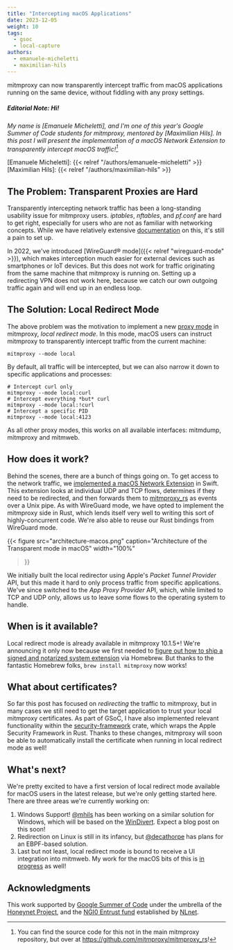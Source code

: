 ```yaml
---
title: "Intercepting macOS Applications"
date: 2023-12-05
weight: 10
tags:
  - gsoc
  - local-capture
authors:
  - emanuele-micheletti
  - maximilian-hils
---
```


mitmproxy can now transparently intercept traffic from macOS applications running on the same device, 
without fiddling with any proxy settings.

<!--more-->

##### *Editorial Note: Hi!*

*My name is [Emanuele Micheletti], and I'm one of this year's Google Summer of Code students for mitmproxy, 
mentored by [Maximilian Hils]. In this post I will present the implementation of a macOS Network Extension 
to transparently intercept macOS traffic![^source]*

[Emanuele Micheletti]: {{< relref "/authors/emanuele-micheletti" >}}
[Maximilian Hils]:  {{< relref "/authors/maximilian-hils" >}}
[^source]: You can find the source code for this not in the main mitmproxy repository, but over at https://github.com/mitmproxy/mitmproxy_rs!

## The Problem: Transparent Proxies are Hard

Transparently intercepting network traffic has been a long-standing usability issue for mitmproxy users. 
_iptables_, _nftables_, and _pf.conf_ are hard to get right, especially for users who are not as familiar with networking concepts.
While we have relatively extensive [documentation](https://docs.mitmproxy.org/stable/howto-transparent/) on this,
it's still a pain to set up.

In 2022, we've introduced [WireGuard® mode]({{< relref "wireguard-mode" >}}), which makes interception 
much easier for external devices such as smartphones or IoT devices.
But this does not work for traffic originating from the same machine that mitmproxy is running on.
Setting up a redirecting VPN does not work here, because we catch our own outgoing traffic again and will end up in an endless loop.

## The Solution: Local Redirect Mode

The above problem was the motivation to implement a new [proxy mode](https://docs.mitmproxy.org/stable/concepts-modes/) in mitmproxy, 
_local redirect mode_. In this mode, macOS users can instruct mitmproxy to transparently intercept traffic from the current machine:

```shell
mitmproxy --mode local
```

By default, all traffic will be intercepted, but we can also narrow it down to specific applications and processes:

```shell
# Intercept curl only
mitmproxy --mode local:curl
# Intercept everything *but* curl
mitmproxy --mode local:!curl
# Intercept a specific PID
mitmproxy --mode local:4123
```

As all other proxy modes, this works on all available interfaces: mitmdump, mitmproxy and mitmweb.


## How does it work?

Behind the scenes, there are a bunch of things going on. To get access to the network traffic, 
we [implemented a macOS Network Extension](https://github.com/mitmproxy/mitmproxy_rs/tree/0.4.1/mitmproxy-macos/redirector)
in Swift.
This extension looks at individual UDP and TCP flows, determines if they need to be redirected, and then forwards
them to [mitmproxy_rs](https://github.com/mitmproxy/mitmproxy_rs) as events over a Unix pipe. 
As with WireGuard mode, we have opted to implement the mitmproxy side in Rust, which lends itself very well
to writing this sort of highly-concurrent code. We're also able to reuse our Rust bindings from WireGuard mode.

{{<
figure src="architecture-macos.png"
caption="Architecture of the Transparent mode in macOS"
width="100%"
>}}

We initially built the local redirector using Apple's _Packet Tunnel Provider_ API, but this made
it hard to only process traffic from specific applications. We've since switched to the _App Proxy Provider_ API,
which, while limited to TCP and UDP only, allows us to leave some flows to the operating system to handle.


## When is it available?

Local redirect mode is already available in mitmproxy 10.1.5+!
We're announcing it only now because we first needed to [figure out how to ship
a signed and notarized system extension](https://github.com/Homebrew/homebrew-core/pull/145547#issuecomment-1732616565) 
via Homebrew. But thanks to the fantastic Homebrew folks, 
`brew install mitmproxy` now works!

## What about certificates?

So far this post has focused on _redirecting_ the traffic to mitmproxy, but in many cases we still need to get the 
target application to trust your local mitmproxy certificates. As part of GSoC, I have also implemented relevant functionality
within the [security-framework](https://github.com/x52dev/security-framework) crate, which wraps the 
Apple Security Framework in Rust. Thanks to these changes, mitmproxy will soon be able to automatically install the
certificate when running in local redirect mode as well!

## What's next?

We're pretty excited to have a first version of local redirect mode available for macOS users in the latest release, 
but we're only getting started here. There are three areas we're currently working on:

1. Windows Support! [@mhils](https://github.com/mhils) has been working on a similar solution for Windows, 
   which will be based on the [WinDivert](https://reqrypt.org/windivert.html). Expect a blog post on this soon!
2. Redirection on Linux is still in its infancy, but [@decathorpe](https://github.com/decathorpe) has plans for an EBPF-based 
   solution.
3. Last but not least, local redirect mode is bound to receive a UI integration into mitmweb.
   My work for the macOS bits of this is [in progress](https://github.com/mitmproxy/mitmproxy_rs/pull/118) as well!

## Acknowledgments

This work supported by [Google Summer of Code] under the umbrella of the [Honeynet&nbsp;Project], and the 
[NGI0 Entrust fund](https://nlnet.nl/entrust/) established by [NLnet](https://nlnet.nl/).

[Honeynet&nbsp;Project]: https://www.honeynet.org/
[Google Summer of Code]: https://summerofcode.withgoogle.com/
[NLnet]: https://nlnet.nl/